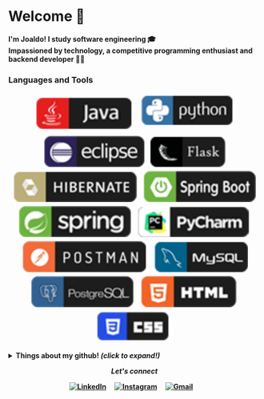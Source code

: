 # Welcome 👋

<b> I'm Joaldo! I study software engineering :mortar_board:
<br>
<b> Impassioned by technology, a competitive programming enthusiast and backend developer :man_technologist:
<br>


### Languages and Tools
<p align="center">
 <img src="https://github.com/joaldotavares/joaldotavares/blob/main/assets/Java.svg" alt="angular" style="vertical-align:top; margin:4px">
 <img src="https://github.com/joaldotavares/joaldotavares/blob/main/assets/Python.svg" alt="angular" style="vertical-align:top; margin:4px">
 <img src="https://github.com/joaldotavares/joaldotavares/blob/main/assets/Eclipse.svg" alt="angular" style="vertical-align:top; margin:4px">
 <img src="https://github.com/joaldotavares/joaldotavares/blob/main/assets/Flask.svg" alt="angular" style="vertical-align:top; margin:4px">
 <img src="https://github.com/joaldotavares/joaldotavares/blob/main/assets/Hibernate.svg" alt="angular" style="vertical-align:top; margin:4px">
 <img src="https://github.com/joaldotavares/joaldotavares/blob/main/assets/SpringBoot.svg" alt="angular" style="vertical-align:top; margin:4px">
 <img src="https://github.com/joaldotavares/joaldotavares/blob/main/assets/Spring.svg" alt="angular" style="vertical-align:top; margin:4px">
 <img src="https://github.com/joaldotavares/joaldotavares/blob/main/assets/PyCharm.svg" alt="angular" style="vertical-align:top; margin:4px">
 <img src="https://github.com/joaldotavares/joaldotavares/blob/main/assets/Postman.svg" alt="angular" style="vertical-align:top; margin:4px">
 <img src="https://github.com/joaldotavares/joaldotavares/blob/main/assets/MySQL.svg" alt="angular" style="vertical-align:top; margin:4px">
 <img src="https://github.com/joaldotavares/joaldotavares/blob/main/assets/PostgreSQL.svg" alt="angular" style="vertical-align:top; margin:4px">
 <img src="https://github.com/joaldotavares/joaldotavares/blob/main/assets/HTML.svg" alt="angular" style="vertical-align:top; margin:4px">
 <img src="https://github.com/joaldotavares/joaldotavares/blob/main/assets/Css.svg" alt="angular" style="vertical-align:top; margin:4px">
</p>
<details>
  <summary> <b> Things about my github! </b> <i>(click to expand!)</i> </summary>
  <br>
  
  ![Joaldo's github stats](https://github-readme-stats.vercel.app/api?username=joaldotavares&show_icons=true&theme=radicaltitle_color=fff&icon_color=79ff97&text_color=9f9f9f&bg_color=151515)
  
</details>
<p align="center"> 
  <i> Let's connect </i>
</p>

<p align="center">
  <a href="https://www.linkedin.com/in/joaldo-tavares-424b4716a/"><img src="https://github.com/MikeCodesDotNET/ColoredBadges/blob/master/png/social/linkedin.png" alt="LinkedIn"></a> &nbsp; &nbsp;
  <a href="https://www.instagram.com/putz_junior/"><img src="https://github.com/MikeCodesDotNET/ColoredBadges/blob/master/png/social/instagram.png" alt="Instagram"></a> &nbsp; &nbsp;
  <a href="mailto:joaldo643@gmail.com"><img src="https://github.com/MikeCodesDotNET/ColoredBadges/blob/master/png/social/gmail.png" alt="Gmail"></a> &nbsp; &nbsp;
</p>

